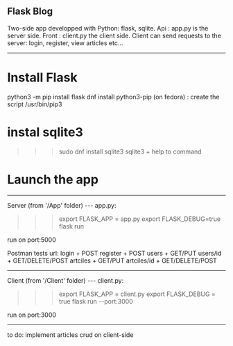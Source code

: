 ## Flask Blog
 Two-side app developped with Python: flask, sqlite.
 Api : app.py is the server side.
 Front : client.py the client side.
 Client can send requests to the server: login, register, view articles etc...

*****************************************
# Install Flask
 python3 -m pip install flask
 dnf install python3-pip (on fedora) : create the script /usr/bin/pip3


# instal sqlite3
 >>>sudo dnf install sqlite3
 >>>sqlite3 + help to command


# Launch the app

-----------------
Server (from '/App' folder) --- app.py:

>>>export FLASK_APP = app.py export FLASK_DEBUG=true
>>>flask run

run on port:5000 

Postman tests url:
login + POST
register + POST
users + GET/PUT
users/id + GET/DELETE/POST
artciles + GET/PUT
artciles/id + GET/DELETE/POST

------------------
Client (from '/Client' folder) --- client.py:

>>>export FLASK_APP = client.py export FLASK_DEBUG = true
>>>flask run --port:3000

run on port:3000

------------------
to do: implement articles crud on client-side